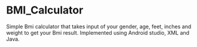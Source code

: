# BMI_Calculator
Simple Bmi calculator that takes input of your gender, age, feet, inches and weight to get your Bmi result. Implemented using Android studio, XML and Java.
